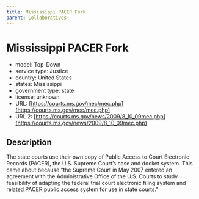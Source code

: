 ```yaml
---
title: Mississippi PACER Fork
parent: Collaboratives
---
```


# Mississippi PACER Fork

- model: Top-Down
- service type: Justice
- country: United States
- states: Mississippi
- government type: state
- license: unknown
- URL: [https://courts.ms.gov/mec/mec.php](https://courts.ms.gov/mec/mec.php)
- URL 2: [https://courts.ms.gov/news/2009/8_10_09mec.php](https://courts.ms.gov/news/2009/8_10_09mec.php)

## Description
The state courts use their own copy of Public Access to Court Electronic Records (PACER), the U.S. Supreme Court’s case and docket system. This came about because “the Supreme Court in May 2007 entered an agreement with the Administrative Office of the U.S. Courts to study feasibility of adapting the federal trial court electronic filing system and related PACER public access system for use in state courts.”
